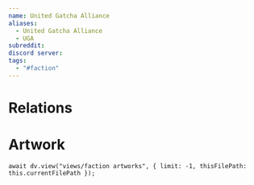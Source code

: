 ```yaml
---
name: United Gatcha Alliance
aliases:
  - United Gatcha Alliance
  - UGA
subreddit: 
discord server: 
tags:
  - "#faction"
---
```

# Relations

# Artwork
```dataviewjs
await dv.view("views/faction artworks", { limit: -1, thisFilePath: this.currentFilePath });
```